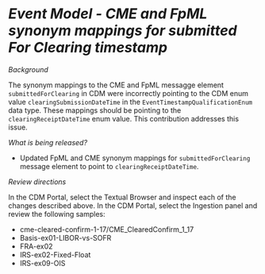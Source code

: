 # _Event Model - CME and FpML synonym mappings for submitted For Clearing timestamp_

_Background_

The synonym mappings to the CME and FpML messagge element `submittedForClearing` in CDM were incorrectly pointing to the CDM enum value `clearingSubmissionDateTime` in the `EventTimestampQualificationEnum` data type. These mappings should be pointing to the `clearingReceiptDateTime` enum value. This contribution addresses this issue.

_What is being released?_

- Updated  FpML and CME synonym mappings for `submittedForClearing` message element to point to `clearingReceiptDateTime`.

_Review directions_

In the CDM Portal, select the Textual Browser and inspect each of the changes described above.
In the CDM Portal, select the Ingestion panel and review the following samples:

- cme-cleared-confirm-1-17/CME_ClearedConfirm_1_17
- Basis-ex01-LIBOR-vs-SOFR
- FRA-ex02
- IRS-ex02-Fixed-Float
- IRS-ex09-OIS
